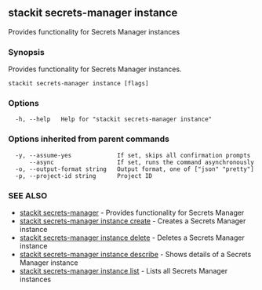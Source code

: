 ## stackit secrets-manager instance

Provides functionality for Secrets Manager instances

### Synopsis

Provides functionality for Secrets Manager instances.

```
stackit secrets-manager instance [flags]
```

### Options

```
  -h, --help   Help for "stackit secrets-manager instance"
```

### Options inherited from parent commands

```
  -y, --assume-yes             If set, skips all confirmation prompts
      --async                  If set, runs the command asynchronously
  -o, --output-format string   Output format, one of ["json" "pretty"]
  -p, --project-id string      Project ID
```

### SEE ALSO

* [stackit secrets-manager](./stackit_secrets-manager.md)	 - Provides functionality for Secrets Manager
* [stackit secrets-manager instance create](./stackit_secrets-manager_instance_create.md)	 - Creates a Secrets Manager instance
* [stackit secrets-manager instance delete](./stackit_secrets-manager_instance_delete.md)	 - Deletes a Secrets Manager instance
* [stackit secrets-manager instance describe](./stackit_secrets-manager_instance_describe.md)	 - Shows details of a Secrets Manager instance
* [stackit secrets-manager instance list](./stackit_secrets-manager_instance_list.md)	 - Lists all Secrets Manager instances

